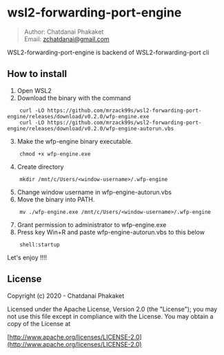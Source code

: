 # wsl2-forwarding-port-engine

>	Author: Chatdanai Phakaket <br>
>	Email: zchatdanai@gmail.com 

WSL2-forwarding-port-engine is backend of WSL2-forwarding-port cli


## How to install

1. Open WSL2
2. Download the binary with the command 
```
    curl -LO https://github.com/mrzack99s/wsl2-forwarding-port-engine/releases/download/v0.2.0/wfp-engine.exe
    curl -LO https://github.com/mrzack99s/wsl2-forwarding-port-engine/releases/download/v0.2.0/wfp-engine-autorun.vbs
```
3. Make the wfp-engine binary executable.
```
    chmod +x wfp-engine.exe
```
4. Create directory
```
    mkdir /mnt/c/Users/<window-username>/.wfp-engine
```
5. Change window username in wfp-engine-autorun.vbs
6. Move the binary into PATH.
```
    mv ./wfp-engine.exe /mnt/c/Users/<window-username>/.wfp-engine
```
7. Grant permission to administrator to wfp-engine.exe
8. Press key Win+R and paste wfp-engine-autorun.vbs to this below
```
    shell:startup
```

Let's enjoy !!!!


## License

Copyright (c) 2020 - Chatdanai Phakaket

	

Licensed under the Apache License, Version 2.0 (the "License");
you may not use this file except in compliance with the License.
You may obtain a copy of the License at

[http://www.apache.org/licenses/LICENSE-2.0](http://www.apache.org/licenses/LICENSE-2.0)
